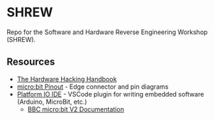 # SHREW
Repo for the Software and Hardware Reverse Engineering Workshop (SHREW).

## Resources 
* [The Hardware Hacking Handbook](https://nostarch.com/hardwarehacking)
* [micro:bit Pinout](https://tech.microbit.org/hardware/edgeconnector/) - Edge connector and pin diagrams
* [Platform IO IDE](https://platformio.org/platformio-ide) - VSCode plugin for writing embedded software (Arduino, MicroBit, etc.)
  * [BBC micro:bit V2 Documentation](https://docs.platformio.org/en/latest/boards/nordicnrf52/bbcmicrobit_v2.html#frameworks)
  